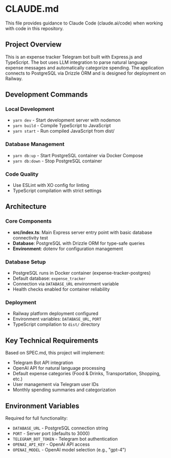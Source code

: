 # CLAUDE.md

This file provides guidance to Claude Code (claude.ai/code) when working with code in this repository.

## Project Overview

This is an expense tracker Telegram bot built with Express.js and TypeScript. The bot uses LLM integration to parse natural language expense messages and automatically categorize spending. The application connects to PostgreSQL via Drizzle ORM and is designed for deployment on Railway.

## Development Commands

### Local Development
- `yarn dev` - Start development server with nodemon
- `yarn build` - Compile TypeScript to JavaScript 
- `yarn start` - Run compiled JavaScript from dist/

### Database Management
- `yarn db:up` - Start PostgreSQL container via Docker Compose
- `yarn db:down` - Stop PostgreSQL container

### Code Quality
- Use ESLint with XO config for linting
- TypeScript compilation with strict settings

## Architecture

### Core Components
- **src/index.ts**: Main Express server entry point with basic database connectivity test
- **Database**: PostgreSQL with Drizzle ORM for type-safe queries
- **Environment**: dotenv for configuration management

### Database Setup
- PostgreSQL runs in Docker container (expense-tracker-postgres)
- Default database: `expense_tracker`
- Connection via `DATABASE_URL` environment variable
- Health checks enabled for container reliability

### Deployment
- Railway platform deployment configured
- Environment variables: `DATABASE_URL`, `PORT`
- TypeScript compilation to `dist/` directory

## Key Technical Requirements

Based on SPEC.md, this project will implement:
- Telegram Bot API integration
- OpenAI API for natural language processing
- Default expense categories (Food & Drinks, Transportation, Shopping, etc.)
- User management via Telegram user IDs
- Monthly spending summaries and categorization

## Environment Variables

Required for full functionality:
- `DATABASE_URL` - PostgreSQL connection string
- `PORT` - Server port (defaults to 3000)
- `TELEGRAM_BOT_TOKEN` - Telegram bot authentication
- `OPENAI_API_KEY` - OpenAI API access
- `OPENAI_MODEL` - OpenAI model selection (e.g., "gpt-4")